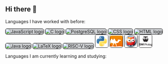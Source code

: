 ## Hi there 👋

Languages I have worked with before:
  
<div>
  <img src="https://cdn.jsdelivr.net/gh/devicons/devicon/icons/javascript/javascript-original.svg" height="40" alt="JavaScript logo" style="border-radius: 5px; background-color: #ccced1; border: 1px solid black;" />
  <img src="https://cdn.jsdelivr.net/gh/devicons/devicon@latest/icons/c/c-original.svg" height="40" alt="C logo" style="border-radius: 5px; background-color: #ccced1; border: 1px solid black;"/>
  <img src="https://cdn.jsdelivr.net/gh/devicons/devicon@latest/icons/postgresql/postgresql-original-wordmark.svg" height="40" alt="PostgreSQL logo" style="border-radius: 5px; background-color: #ccced1; border: 1px solid black;"/>
  <img src="https://cdn.jsdelivr.net/gh/devicons/devicon@latest/icons/css3/css3-original.svg" height="40" alt="CSS logo" style="border-radius: 5px; background-color: #ccced1; border: 1px solid black;"/>
  <img src="https://cdn.jsdelivr.net/gh/devicons/devicon@latest/icons/html5/html5-original-wordmark.svg" height="40" alt="HTML logo" style="border-radius: 5px; background-color: #ccced1; border: 1px solid black;"/>
  <img src="https://cdn.jsdelivr.net/gh/devicons/devicon@latest/icons/java/java-original-wordmark.svg" height="40" alt="Java logo" style="border-radius: 5px; background-color: #ccced1; border: 1px solid black;"/>
  <img src="https://cdn.jsdelivr.net/gh/devicons/devicon@latest/icons/latex/latex-original.svg" height="40" alt="LaTeX logo" style="border-radius: 5px; background-color: #ccced1; border: 1px solid black;" />
  <img src="https://riscv.org/wp-content/uploads/2024/08/riscv-color.svg" height="40" alt="RISC-V logo" style="border-radius: 5px; background-color: #ccced1; border: 1px solid black;"/>
  <img src="https://github.com/devicons/devicon/blob/v2.16.0/icons/python/python-original.svg" height="40" alt="Python logo" style="border-radius: 5px; background-color: #ccced1; border: 1px solid black;"/>
  <img src="https://github.com/devicons/devicon/blob/v2.16.0/icons/ocaml/ocaml-original.svg" height="40" alt="OCaml logo" style="border-radius: 5px; background-color: #ccced1; border: 1px solid black;" />
  <img src="https://github.com/devicons/devicon/blob/v2.16.0/icons/prolog/prolog-original.svg" height="40" alt="Prolog logo" style="border-radius: 5px; background-color: #ccced1; border: 1px solid black;"/>
  <img src="https://github.com/devicons/devicon/blob/v2.16.0/icons/prolog/prolog-plain-wordmark.svg" height="40" alt="SWI-Prolog logo" style="border-radius: 5px; background-color: #ccced1; border: 1px solid black;"/>
</div>

<!--
 <span style="display: inline-block; background-color: #f7df1e; border-radius: 5px; padding: 5px;"
<div align="left">
  <img src="https://cdn.jsdelivr.net/gh/devicons/devicon/icons/javascript/javascript-original.svg" height="40" alt="javascript logo"/>
  <img width="12" />
  <img src="https://cdn.jsdelivr.net/gh/devicons/devicon@latest/icons/c/c-original.svg" height="40" alt="C logo" />  
  <img width="12" />
  <img src="https://cdn.jsdelivr.net/gh/devicons/devicon@latest/icons/postgresql/postgresql-original-wordmark.svg" height="40" alt="Postgre SQL logo" />
  <img width="12" />
  <img src="https://cdn.jsdelivr.net/gh/devicons/devicon@latest/icons/css3/css3-original.svg" height = "40" alt="CSS logo"/>
  <img width="12" /> 
  <img src="https://cdn.jsdelivr.net/gh/devicons/devicon@latest/icons/html5/html5-original-wordmark.svg" height="40" alt="HTML logo"/>
  <img width="12" />  
  <img src="https://cdn.jsdelivr.net/gh/devicons/devicon@latest/icons/java/java-original-wordmark.svg" height="40" alt="JAVA logo"/>
  <img width="12" />   
  <img src="https://cdn.jsdelivr.net/gh/devicons/devicon@latest/icons/latex/latex-original.svg" height="40" alt="LATEX logo" style="border-radius: 5px; background-color: #f7df1e"/>
  <img width="12" />
  <img src="https://riscv.org/wp-content/uploads/2024/08/riscv-color.svg" height="40" alt="RISC-V logo"/>
  <img width="12" />
  <img src="https://github.com/devicons/devicon/blob/v2.16.0/icons/python/python-original.svg" height="40" alt="Python logo"/>
  <img width="12" />
  <img src="https://github.com/devicons/devicon/blob/v2.16.0/icons/ocaml/ocaml-original.svg" height="40" alt="OCaml logo" style="border-radius: 5px; background-color: #f7df1e"/>
  <img width="12" />
  <img src="https://github.com/devicons/devicon/blob/v2.16.0/icons/prolog/prolog-original.svg" height="40" alt="Prolog logo"/>
  <img width="12" />
  <img src="https://github.com/devicons/devicon/blob/v2.16.0/icons/prolog/prolog-plain-wordmark.svg" height="40" alt="SWI-prolog logo"/>
  <img width="12" />
</div>
--->


Languages I am currently learning and studying:

<!--
**AfonsoVent/AfonsoVent** is a ✨ _special_ ✨ repository because its `README.md` (this file) appears on your GitHub profile.

Here are some ideas to get you started:

- 🔭 I’m currently working on ...
- 🌱 I’m currently learning ...
- 👯 I’m looking to collaborate on ...
- 🤔 I’m looking for help with ...
- 💬 Ask me about ...
- 📫 How to reach me: ...
- 😄 Pronouns: ...
- ⚡ Fun fact: ...
-->
